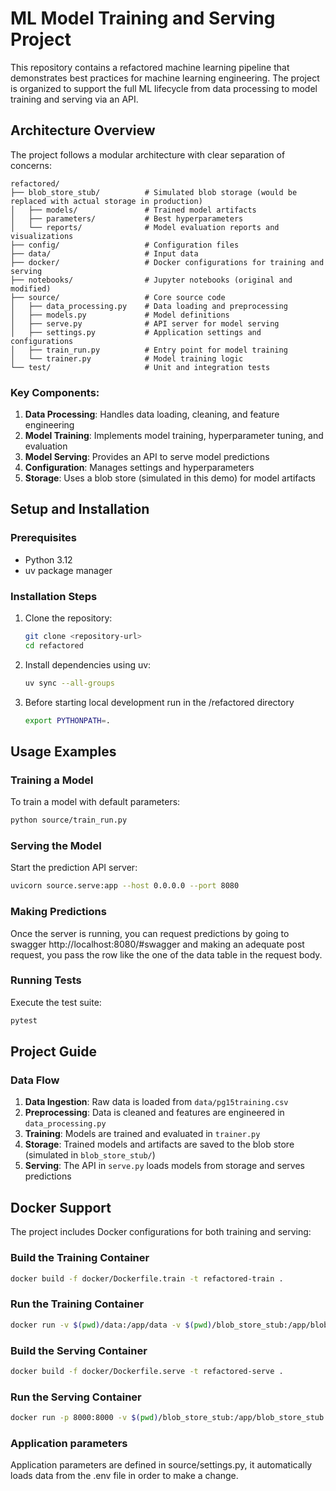# ML Model Training and Serving Project

This repository contains a refactored machine learning pipeline that demonstrates best practices for machine learning engineering. The project is organized to support the full ML lifecycle from data processing to model training and serving via an API.

## Architecture Overview

The project follows a modular architecture with clear separation of concerns:

```
refactored/
├── blob_store_stub/          # Simulated blob storage (would be replaced with actual storage in production)
│   ├── models/               # Trained model artifacts
│   ├── parameters/           # Best hyperparameters
│   └── reports/              # Model evaluation reports and visualizations
├── config/                   # Configuration files
├── data/                     # Input data
├── docker/                   # Docker configurations for training and serving
├── notebooks/                # Jupyter notebooks (original and modified)
├── source/                   # Core source code
│   ├── data_processing.py    # Data loading and preprocessing
│   ├── models.py             # Model definitions
│   ├── serve.py              # API server for model serving
│   ├── settings.py           # Application settings and configurations
│   ├── train_run.py          # Entry point for model training
│   └── trainer.py            # Model training logic
└── test/                     # Unit and integration tests
```

### Key Components:

1. **Data Processing**: Handles data loading, cleaning, and feature engineering
2. **Model Training**: Implements model training, hyperparameter tuning, and evaluation
3. **Model Serving**: Provides an API to serve model predictions
4. **Configuration**: Manages settings and hyperparameters
5. **Storage**: Uses a blob store (simulated in this demo) for model artifacts

## Setup and Installation

### Prerequisites

- Python 3.12
-  uv package manager

### Installation Steps

1. Clone the repository:
   ```bash
   git clone <repository-url>
   cd refactored
   ```

2. Install dependencies using uv:
   ```bash
   uv sync --all-groups
   ```

3. Before starting local development run in the /refactored directory
   ```bash
   export PYTHONPATH=.
   ```


## Usage Examples

### Training a Model

To train a model with default parameters:

```bash
python source/train_run.py
```

### Serving the Model

Start the prediction API server:

```bash
uvicorn source.serve:app --host 0.0.0.0 --port 8080
```

### Making Predictions

Once the server is running, you can request predictions by going to swagger http://localhost:8080/#swagger and making an adequate post request, you pass the row like the one of the data table in the request body.

### Running Tests

Execute the test suite:

```bash
pytest
```

## Project Guide

### Data Flow

1. **Data Ingestion**: Raw data is loaded from `data/pg15training.csv`
2. **Preprocessing**: Data is cleaned and features are engineered in `data_processing.py`
3. **Training**: Models are trained and evaluated in `trainer.py`
4. **Storage**: Trained models and artifacts are saved to the blob store (simulated in `blob_store_stub/`)
5. **Serving**: The API in `serve.py` loads models from storage and serves predictions

## Docker Support

The project includes Docker configurations for both training and serving:

### Build the Training Container

```bash
docker build -f docker/Dockerfile.train -t refactored-train .
```

### Run the Training Container

```bash
docker run -v $(pwd)/data:/app/data -v $(pwd)/blob_store_stub:/app/blob_store_stub refactored-train
```

### Build the Serving Container

```bash
docker build -f docker/Dockerfile.serve -t refactored-serve .
```

### Run the Serving Container

```bash
docker run -p 8000:8000 -v $(pwd)/blob_store_stub:/app/blob_store_stub refactored-serve
```

### Application parameters
Application parameters are defined in source/settings.py, it automatically loads data from the .env file in order to make a change.
